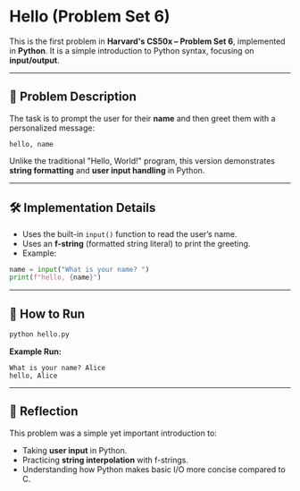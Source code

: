 # Hello (Problem Set 6)

This is the first problem in **Harvard's CS50x – Problem Set 6**, implemented in **Python**.
It is a simple introduction to Python syntax, focusing on **input/output**.

---

## 📌 Problem Description

The task is to prompt the user for their **name** and then greet them with a personalized message:

```
hello, name
```

Unlike the traditional "Hello, World!" program, this version demonstrates **string formatting** and **user input handling** in Python.

---

## 🛠️ Implementation Details

* Uses the built-in `input()` function to read the user’s name.
* Uses an **f-string** (formatted string literal) to print the greeting.
* Example:

```python
name = input("What is your name? ")
print(f"hello, {name}")
```

---

## 🚀 How to Run

```bash
python hello.py
```

**Example Run:**

```
What is your name? Alice
hello, Alice
```

---

## 📝 Reflection

This problem was a simple yet important introduction to:

* Taking **user input** in Python.
* Practicing **string interpolation** with f-strings.
* Understanding how Python makes basic I/O more concise compared to C.
